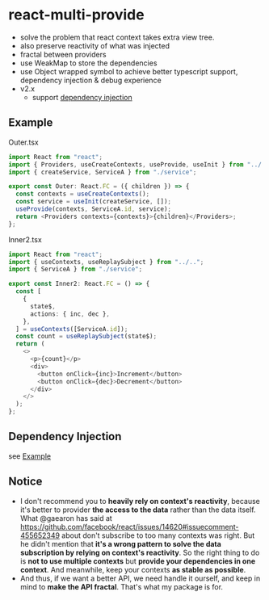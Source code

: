 # react-multi-provide

- solve the problem that react context takes extra view tree.
- also preserve reactivity of what was injected
- fractal between providers
- use WeakMap to store the dependencies
- use Object wrapped symbol to achieve better typescript support, dependency injection & debug experience
- v2.x
  - support [dependency injection](#dependency-injection)

## Example

Outer.tsx

```typescript
import React from "react";
import { Providers, useCreateContexts, useProvide, useInit } from "../..";
import { createService, ServiceA } from "./service";

export const Outer: React.FC = ({ children }) => {
  const contexts = useCreateContexts();
  const service = useInit(createService, []);
  useProvide(contexts, ServiceA.id, service);
  return <Providers contexts={contexts}>{children}</Providers>;
};
```

Inner2.tsx

```typescript
import React from "react";
import { useContexts, useReplaySubject } from "../..";
import { ServiceA } from "./service";

export const Inner2: React.FC = () => {
  const [
    {
      state$,
      actions: { inc, dec },
    },
  ] = useContexts([ServiceA.id]);
  const count = useReplaySubject(state$);
  return (
    <>
      <p>{count}</p>
      <div>
        <button onClick={inc}>Increment</button>
        <button onClick={dec}>Decrement</button>
      </div>
    </>
  );
};
```

## Dependency Injection

see [Example](./packages/react-multi-provide/src/dependency_injection/Readme.md)

## Notice

- I don't recommend you to **heavily rely on context's reactivity**, because it's better to provider **the access to the data** rather than the data itself. What @gaearon has said at https://github.com/facebook/react/issues/14620#issuecomment-455652349 about don't subscribe to too many contexts was right. But he didn't mention that **it's a wrong pattern to solve the data subscription by relying on context's reactivity**. So the right thing to do is **not to use multiple contexts** but **provide your dependencies in one context**. And meanwhile, keep your contexts **as stable as possible**.
- And thus, if we want a better API, we need handle it ourself, and keep in mind to **make the API fractal**. That's what my package is for.
